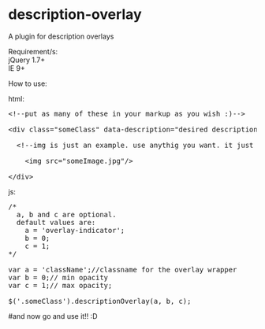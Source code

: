 # description-overlay
A plugin for description overlays

Requirement/s:<br>
jQuery 1.7+<br>
IE 9+


How to use: 

html:<br> 
<pre>
&lt;!--put as many of these in your markup as you wish :)--&gt;<br>
&lt;div class="someClass" data-description="desired description to be put here"&gt;<br />
&nbsp;&nbsp;&lt;!--img is just an example. use anythig you want. it just has to stretch the container!--&gt;<br>
  &nbsp;&nbsp;&lt;img src="someImage.jpg"/&gt;<br />
&lt;/div&gt;
</pre>

js:<br>
<pre>/*
  a, b and c are optional.
  default values are:
    a = 'overlay-indicator'; 
    b = 0;
    c = 1;
*/

var a = 'className';//classname for the overlay wrapper<br>var b = 0;// min opacity<br>var c = 1;// max opacity;

$('.someClass').descriptionOverlay(a, b, c);</pre>


#and now go and use it!! :D
